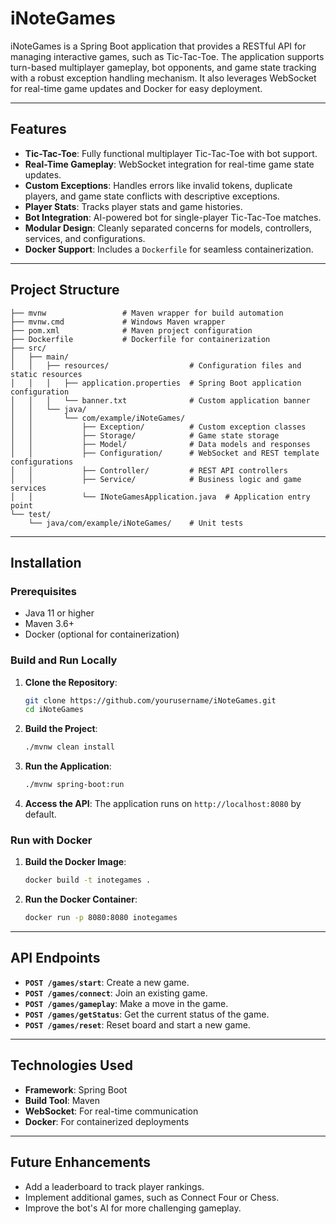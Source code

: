 # iNoteGames

iNoteGames is a Spring Boot application that provides a RESTful API for managing interactive games, such as Tic-Tac-Toe. The application supports turn-based multiplayer gameplay, bot opponents, and game state tracking with a robust exception handling mechanism. It also leverages WebSocket for real-time game updates and Docker for easy deployment.

---

## Features

- **Tic-Tac-Toe**: Fully functional multiplayer Tic-Tac-Toe with bot support.
- **Real-Time Gameplay**: WebSocket integration for real-time game state updates.
- **Custom Exceptions**: Handles errors like invalid tokens, duplicate players, and game state conflicts with descriptive exceptions.
- **Player Stats**: Tracks player stats and game histories.
- **Bot Integration**: AI-powered bot for single-player Tic-Tac-Toe matches.
- **Modular Design**: Cleanly separated concerns for models, controllers, services, and configurations.
- **Docker Support**: Includes a `Dockerfile` for seamless containerization.

---

## Project Structure

```
├── mvnw                 # Maven wrapper for build automation
├── mvnw.cmd             # Windows Maven wrapper
├── pom.xml              # Maven project configuration
├── Dockerfile           # Dockerfile for containerization
├── src/
│   ├── main/
│   │   ├── resources/                  # Configuration files and static resources
│   │   │   ├── application.properties  # Spring Boot application configuration
│   │   │   └── banner.txt              # Custom application banner
│   │   └── java/
│   │       └── com/example/iNoteGames/
│   │           ├── Exception/          # Custom exception classes
│   │           ├── Storage/            # Game state storage
│   │           ├── Model/              # Data models and responses
│   │           ├── Configuration/      # WebSocket and REST template configurations
│   │           ├── Controller/         # REST API controllers
│   │           ├── Service/            # Business logic and game services
│   │           └── INoteGamesApplication.java  # Application entry point
└── test/
    └── java/com/example/iNoteGames/    # Unit tests
```

---

## Installation

### Prerequisites

- Java 11 or higher
- Maven 3.6+
- Docker (optional for containerization)

### Build and Run Locally

1. **Clone the Repository**:
   ```bash
   git clone https://github.com/yourusername/iNoteGames.git
   cd iNoteGames
   ```

2. **Build the Project**:
   ```bash
   ./mvnw clean install
   ```

3. **Run the Application**:
   ```bash
   ./mvnw spring-boot:run
   ```

4. **Access the API**:
   The application runs on `http://localhost:8080` by default.

### Run with Docker

1. **Build the Docker Image**:
   ```bash
   docker build -t inotegames .
   ```

2. **Run the Docker Container**:
   ```bash
   docker run -p 8080:8080 inotegames
   ```

---

## API Endpoints

- **`POST /games/start`**: Create a new game.
- **`POST /games/connect`**: Join an existing game.
- **`POST /games/gameplay`**: Make a move in the game.
- **`POST /games/getStatus`**: Get the current status of the game.
- **`POST /games/reset`**: Reset board and start a new game.

---

## Technologies Used

- **Framework**: Spring Boot
- **Build Tool**: Maven
- **WebSocket**: For real-time communication
- **Docker**: For containerized deployments

---

## Future Enhancements

- Add a leaderboard to track player rankings.
- Implement additional games, such as Connect Four or Chess.
- Improve the bot's AI for more challenging gameplay.
